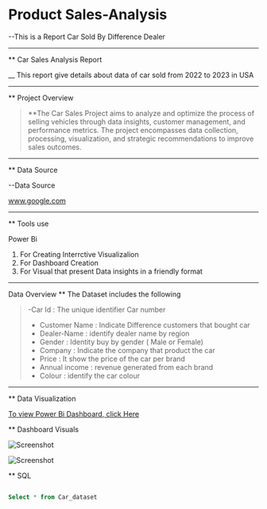 # Product Sales-Analysis
--This is a  Report Car Sold By Difference Dealer
____
** Car Sales Analysis Report

__ This report give details about data of car sold from 2022 to 2023 in USA
____
** Project Overview

>**The Car Sales Project aims to analyze and optimize the process of selling vehicles through data insights, customer management, and performance metrics. The project encompasses data collection, processing, visualization, and strategic recommendations to improve sales outcomes.
____
** Data Source 

--Data Source 

 www.google.com

____
** Tools use

 Power Bi
   1. For Creating Interrctive Visualizalion
   2. For Dashboard Creation
   3. For Visual that present Data insights in a friendly format
____
Data Overview
** The Dataset includes the following

>-Car Id : The unique identifier Car number 
>- Customer Name : Indicate Difference customers that bought car
>- Dealer-Name : identify dealer name by region
>- Gender : Identity buy by gender ( Male or Female)
>- Company : Indicate the company that product the car
>- Price : It show the price of the car per brand
>- Annual income : revenue generated from each brand
>- Colour : identify the car colour
____

** Data Visualization 

[To view Power Bi Dashboard, click Here](https://ibb.co/DHzsL5Ph)

** Dashboard Visuals

![Screenshot](https://github.com/user-attachments/assets/b77af28e-4706-4476-8d45-f28102c3c50c)




![Screenshot](https://github.com/user-attachments/assets/6edbf8f0-fb7f-4b0b-aedc-c60c0eebd5c6)

** SQL
```sql

Select * from Car_dataset

```

 
 

